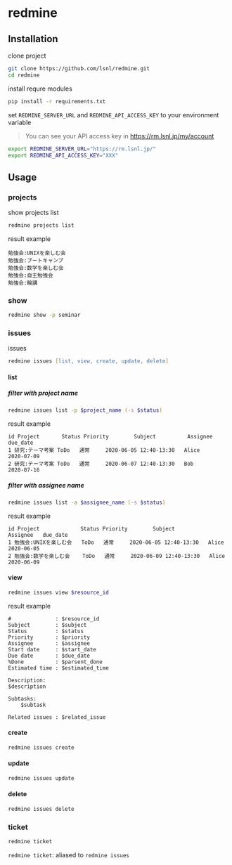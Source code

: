 # redmine

## Installation

clone project

```zsh
git clone https://github.com/lsnl/redmine.git
cd redmine
```

install requre modules

```zsh
pip install -r requirements.txt
```

set `REDMINE_SERVER_URL` and `REDMINE_API_ACCESS_KEY` to your environment variable

> You can see your API access key in https://rm.lsnl.jp/my/account

```zsh
export REDMINE_SERVER_URL="https://rm.lsnl.jp/"
export REDMINE_API_ACCESS_KEY="XXX"
```

## Usage

### projects

show projects list

```zsh
redmine projects list
```

result example

```
勉強会:UNIXを楽しむ会
勉強会:ブートキャンプ
勉強会:数学を楽しむ会
勉強会:自主勉強会
勉強会:輪講
```

### show

```zsh
redmine show -p seminar
```

### issues

issues

```zsh
redmine issues [list, view, create, update, delete]
```

#### list

##### filter with project name

```zsh
redmine issues list -p $project_name (-s $status)
```

result example

```
id Project       Status Priority        Subject          Assignee   due_date
1 研究:テーマ考案 ToDo   通常     2020-06-05 12:40-13:30   Alice     2020-07-09
2 研究:テーマ考案 ToDo   通常     2020-06-07 12:40-13:30   Bob       2020-07-16
```

##### filter with assignee name

```zsh
redmine issues list -a $assignee_name (-s $status)
```

result example

```
id Project             Status Priority        Subject          Assignee   due_date
1 勉強会:UNIXを楽しむ会   ToDo   通常     2020-06-05 12:40-13:30   Alice     2020-06-05
2 勉強会:数学を楽しむ会    ToDo   通常     2020-06-09 12:40-13:30   Alice     2020-06-09
```

#### view

```zsh
redmine issues view $resource_id
```

result example

```
#              : $resource_id
Subject        : $subject
Status         : $status
Priority       : $priority
Assignee       : $assignee
Start date     : $start_date
Due date       : $due_date
%Done          : $parsent_done
Estimated time : $estimated_time

Description:
$description

Subtasks:
    $subtask

Related issues : $related_issue
```

#### create

```zsh
redmine issues create
```

#### update

```zsh
redmine issues update
```

#### delete

```zsh
redmine issues delete
```

### ticket

```zsh
redmine ticket
```

`redmine ticket`: aliased to `redmine issues`
